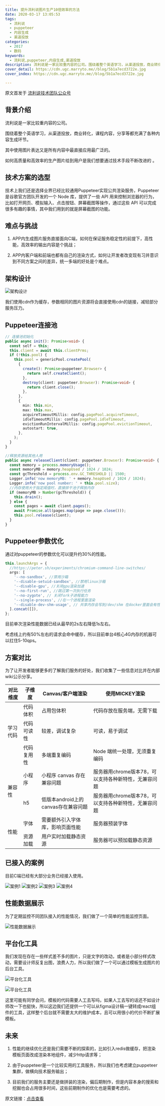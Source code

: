 ```yaml
---
title: 提升流利说图片生产10倍效率的方法
date: 2020-03-17 13:05:53
tags:
  - 流利说
  - puppeteer
  - 内容生成
  - 渠道投放
categories:
  - 2017
  - 数码
keywords:
  - 流利说,puppeteer,内容生成,渠道投放
description: 流利说是一家比较重内容的公司。围绕着整个英语学习，从渠道投放，商业转化，课程内容，分享等都充满了各种内容生成环节
cover_detail: https://cdn.ugc.marryto.me//blog/5b1a7ecd3722e.jpg
cover_index: https://cdn.ugc.marryto.me//blog/5b1a7ecd3722e.jpg

---
```


原文首发于 [流利说技术团队公众号](https://mp.weixin.qq.com/s/IOybLG2B2EiNMNQ-kW1-7A)

## 背景介绍

流利说是一家比较重内容的公司。

围绕着整个英语学习，从渠道投放，商业转化，课程内容，分享等都充满了各种内容生成环节。

其中使用图片表达又是所有内容中最直接应用最广泛的。

如何高质量和高效率的生产图片给到用户是我们想要通过技术手段不断改进的 。

## 技术方案的选型

技术上我们还是选择业界已经比较通用Puppeteer实现公共渲染服务，Puppeteer 是谷歌官方团队开发的一个 Node 库，提供了一些 API 用来控制浏览器的行为，比如打开网页、模拟输入、点击按钮、屏幕截图等操作，通过这些 API 可以完成很多有趣的事情，其中我们用到的就是屏幕截图的功能。  

## 难点与挑战

1. APP内生成图片服务直接面向C端，如何在保证服务稳定性的前提下，高性能，高效率的输出内容是个挑战；

2. APP内客户端和前端也都有自己的渲染方式，如何让开发者改变现有习并意识到不同方案之间的差异，统一多端的好处是个难点。

## 架构设计

![架构设计](https://cdn.ugc.marryto.me/blog/laix/laix/640.png "架构设计")

我们使用cdn作为缓存，参数相同的图片资源将会直接使用cdn的链接，减轻部分服务压力。

## Puppeteer连接池

```typescript
// 连接池初始化   
public async init(): Promise<void> {
  const self = this;
  this.client = await this.clientPrms;
  if (!this.pool) {
    this.pool = genericPool.createPool(
      {
        create(): Promise<puppeteer.Browser> {
          return self.createClient();
        },
        destroy(client: puppeteer.Browser): Promise<void> {
          return client.close();
        },
      },
      {
        min: this.min,
        max: this.max,
        acquireTimeoutMillis: config.pagePool.acquireTimeout,
        idleTimeoutMillis: config.pagePool.idleTimeout,
        evictionRunIntervalMillis: config.pagePool.evictionTimeout,
        autostart: true,
      },
    );
  }
}
```


```typescript
//释放资源给其他人用
public async releaseClient(client: puppeteer.Browser): Promise<void> {
  const memory = process.memoryUsage();
  const memoryMB = memory.heapUsed / 1024 / 1024;
  const gcThreshold = process.env.GC_THRESHOLD || 1500;
  Logger.info('now memoryMB: ' + memory.heapUsed / 1024 / 1024);
  Logger.info('now pool number: ' + this.pool.size);
  //内存使用大于指定阈值时，直接排干池子释放内存
  if (memoryMB > Number(gcThreshold)) {
    this.drain();
  } else {
    const pages = await client.pages();
    await Promise.all(pages.map(page => page.close()));
    this.pool.release(client);
  }
}

```

## Puppeteer参数优化

通过对puppeteer的参数优化可以提升约30%的性能。

```typescript
this.launchArgs = {
  //https://peter.sh/experiments/chromium-command-line-switches/
  args: [
    '--no-sandbox', //禁用沙箱
    '--disable-setuid-sandbox', //禁用linux沙箱
    '--disable-gpu', //关闭gpu渲染加速
    '--no-first-run', //跳过第一次执行任务
    '--no-zygote', // 关闭fork子进程能力
    '--single-process', //在一个进程里面渲染
    '--disable-dev-shm-usage', // 共享内存会写到/dev/shm 在docker里面会有性能提升
  ].concat([]),
};

```

目前单次渲染性能数据已经从最早的2s左右降低1s左右。

考虑线上约有50%左右的请求会命中缓存，所以目前单台4核心4G内存的机器可以扛住5-10qps。

## 方案对比

为了让开发者能够更多的了解我们服务的好处，我们收集了一些信息对比并在内部wiki公示分享。

<table width="100%"> 
   <thead> 
    <tr> 
     <th><span>对比维度</span></th> 
     <th colSpan="1">子维度</th> 
     <th>Canvas/客户端渲染</th> 
     <th>使用MICKEY渲染</th> 
    </tr> 
   </thead> 
   <tbody> 
    <tr> 
     <td rowSpan="3"><span>学习代码<br /><br /></span></td> 
     <td colSpan="1"><span>代码体积</span></td> 
     <td><span>占用包体积</span></td> 
     <td><span>代码存放在服务端，无需下载</span></td> 
    </tr> 
    <tr> 
     <td colSpan="1"><span>代码可读性</span></td> 
     <td><span>较差，调试复杂</span></td> 
     <td><span>可读，易于调试</span></td> 
    </tr> 
    <tr> 
     <td colSpan="1"><span>代码复用性</span></td> 
     <td><span>多端重复编码</span></td> 
     <td><span>Node 端统一处理，无须重复编码</span></td> 
    </tr> 
    <tr> 
     <td rowSpan="2"><span>兼容性</span></td> 
     <td colSpan="1"><span>小程序</span></td> 
     <td><span>小程序 canvas 存在兼容问题</span></td> 
     <td><span>服务器用chrome版本78，可以支持各种新特性，无兼容问题</span></td> 
    </tr> 
    <tr> 
     <td colSpan="1"><span>h5</span></td> 
     <td colSpan="1"><span>低版本android上的canvas存在兼容问题</span></td> 
     <td colSpan="1"><span>服务器用chrome版本78，可以支持各种新特性，无兼容问题</span></td> 
    </tr> 
    <tr> 
     <td rowSpan="2"><span>性能</span></td> 
     <td colSpan="1"><span>字体</span></td> 
     <td colSpan="1"><span>需要额外引入字体库，影响页面性能</span></td> 
     <td colSpan="1"><span>服务器预装字体</span></td> 
    </tr> 
    <tr> 
     <td colSpan="1"><span>资源加载</span></td> 
     <td colSpan="1"><span>用户实时加载静态资源</span></td> 
     <td colSpan="1"><span>服务器可以预加载静态资源</span></td> 
    </tr> 
  </tbody> 
</table>

## 已接入的案例
目前C端已经有大部分业务已经接入使用。

<div className="wysiwyg-image-figure flex justify-items-stretch">
  <Image className="wysiwyg-image inline" src='https://cdn.ugc.marryto.me/blog/laix/laix/641.jpeg' title='案例1' alt='案例1'/>
  <Image className="wysiwyg-image inline" src='https://cdn.ugc.marryto.me/blog/laix/laix/642.png' title='案例2' alt='案例2'/>
  <Image className="wysiwyg-image inline" src='https://cdn.ugc.marryto.me/blog/laix/laix/643.png' title='案例3' alt='案例3'/>
  <Image className="wysiwyg-image inline" src='https://cdn.ugc.marryto.me/blog/laix/laix/644.jpeg' title='案例4' alt='案例4'/>
</div>

## 性能数据展示
为了定期监控不同团队接入的性能情况，我们做了一个简单的性能监控页面。

![性能数据展示](https://cdn.ugc.marryto.me/blog/laix/laix/645.jpeg "性能数据展示")

## 平台化工具

我们发现在存在一些样式差不多的图片，只是文字的改动，或者是小部分样式改动，需要设计师反复出图，浪费人力，所以我们做了一个可以通过模板生成图片的后台工具。

![平台化工具](https://cdn.ugc.marryto.me/blog/laix/laix/646.jpeg "平台化工具")

![平台化工具](https://cdn.ugc.marryto.me/blog/laix/laix/647.jpeg "平台化工具")

这里可能有同学会问，模板的代码需要人工去写吗，如果人工去写的话还不如设计师改一下也挺快，所以这边我们还提供一个可以从figma设计稿一键转成react组件的工具，这样整个后台就不需要太大的维护成本，且可以用很小的代价不断扩展模板。

## 未来

1. 性能的继续优化还是我们需要不断的探索的，比如引入redis做缓存，把渲染模板页面改成渲染本地组件，减少http请求等；

2. 由于puppeteer是一个比较实用的工具服务，所以我们也考虑建立puppeteer集群，做横向技术服务输出；

3. 目前我们的服务主要还是做拼装的渲染，偏后期制作，但是内容本身的搜索和挖掘也会占用很多时间，这些前期制作的优化也是需要考虑的。

原文链接：[点击查看](https://mp.weixin.qq.com/s/IOybLG2B2EiNMNQ-kW1-7A)









